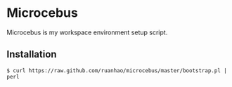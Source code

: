 # Microcebus

Microcebus is my workspace environment setup script. 

## Installation

    $ curl https://raw.github.com/ruanhao/microcebus/master/bootstrap.pl | perl
    
